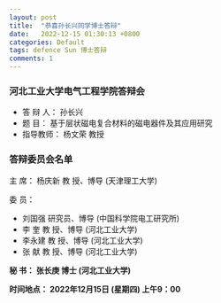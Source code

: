 ```yaml
---
layout: post
title:  "恭喜孙长兴同学博士答辩"
date:   2022-12-15 01:30:13 +0800
categories: Default
tags: defence Sun 博士答辩
comments: 1
---
```

### 河北工业大学电气工程学院答辩会

* 答 辩 人： 孙长兴
* 题    目： 基于层状磁电复合材料的磁电器件及其应用研究
* 指导教师：  杨文荣  教授
          
### 答辩委员会名单
 主    席：  杨庆新   教  授、博导  (天津理工大学)
 
 委    员：  
* 刘国强   研究员、博导  (中国科学院电工研究所)
* 李  奎   教  授、博导  (河北工业大学)
* 李永建   教  授、博导  (河北工业大学)
* 张  献   教  授、博导  (河北工业大学)
  

**秘    书：  张长庚   博士        (河北工业大学)**
 
 **时间地点： 2022年12月15日 (星期四) 上午9：00**

[jekyll-docs]: https://jekyllrb.com/docs/home
[jekyll-gh]:   https://github.com/jekyll/jekyll
[jekyll-talk]: https://talk.jekyllrb.com/
